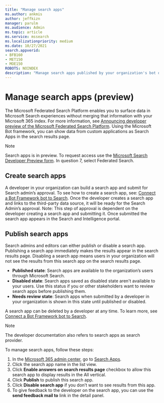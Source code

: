 ```yaml
---
title: "Manage search apps"
ms.author: ankmis
author: jeffkizn
manager: parulm
ms.audience: Admin
ms.topic: article
ms.service: mssearch
ms.localizationpriority: medium
ms.date: 10/27/2021
search.appverid:
- BFB160
- MET150
- MOE150
ROBOTS: NOINDEX
description: "Manage search apps published by your organization's bot developers"
---
```


# Manage search apps (preview)

The Microsoft Federated Search Platform enables you to surface data in Microsoft Search experiences without merging that information with your Microsoft 365 index. For more information, see [Announcing developer preview of the Microsoft Federated Search Platform](https://techcommunity.microsoft.com/t5/microsoft-search-blog/announcing-developer-preview-of-the-microsoft-federated-search/ba-p/2480763). Using the Microsoft Bot framework, you can show data from custom applications as Search Apps in the search results page.

> [!NOTE]
> Search apps is in preview. To request access use the [Microsoft Search Developer Preview form](https://aka.ms/SearchDevPrivatePreview). In question 7, select Federated Search.

## Create search apps

A developer in your organization can build a search app and submit  for Search admin’s approval. To see how to create a search app, see: [Connect a Bot Framework bot to Search](/azure/bot-service/bot-service-channel-connect-search?view=azure-bot-service-4.0). Once the developer creates a search app and links to the third-party data source, it will be ready for the Search Admin’s approval. Note: This step of approval is dependent on the developer creating a search app and submitting it. Once submitted the search app appears in the Search and Intelligence portal.

## Publish search apps

Search admins and editors can either publish or disable a search app. Publishing a search app immediately makes the results appear in the search results page. Disabling a search app means users in your organization will not see the results from this search app on the search results page.

- **Published state**: Search apps are available to the organization’s users through Microsoft Search.
- **Disabled state**: Search apps saved as disabled state aren't available to your users. Use this status if you or other stakeholders want to review search apps before publishing them.
- **Needs review state**: Search apps when submitted by a developer in your organization is shown in this state until published or disabled.

A search app can be deleted by a developer at any time. To learn more, see [Connect a Bot Framework bot to Search](/azure/bot-service/bot-service-channel-connect-search?view=azure-bot-service-4.0).

> [!NOTE]
> The developer documentation also refers to search apps as search provider.

To manage search apps, follow these steps:

1. In the [Microsoft 365 admin center](https://admin.microsoft.com/), go to [Search Apps](https://admin.microsoft.com/Adminportal/Home#/MicrosoftSearch/searchapps).
1. Click the search app name in the list view.
1. Click **Enable answers on search results page** checkbox to allow this search app to display results in the All vertical.
1. Click **Publish** to publish this search app.
1. Click **Disable search app** if you don’t want to see results from this app.
1. To give feedback to the developer on the search app, you can use the **send feedback mail to** link in the detail panel.
